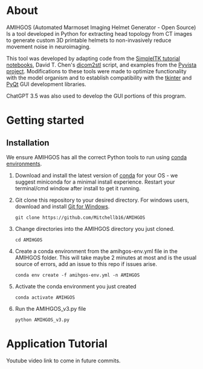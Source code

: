 # About
AMIHGOS (Automated Marmoset Imaging Helmet Generator - Open Source) Is a tool developed in Python for extracting head topology from CT images to generate custom 3D printable helmets to non-invasively reduce movement noise in neuroimaging. 

This tool was developed by adapting code from the [SimpleITK tutorial notebooks](https://insightsoftwareconsortium.github.io/SimpleITK-Notebooks/), David T. Chen's [dicom2stl](https://github.com/dave3d/dicom2stl/tree/main) script, and examples from the [Pyvista project](https://pyvista.org/).
Modifications to these tools were made to optimize functionality with the model organism and to establish compatibility with the [tkinter](https://docs.python.org/3/library/tkinter.html) and [PyQt](https://riverbankcomputing.com/software/pyqt/) GUI development libraries.

ChatGPT 3.5 was also used to develop the GUI portions of this program. 

# Getting started

## Installation
We ensure AMIHGOS has all the correct Python tools to run using [conda environments](https://conda.io/projects/conda/en/latest/user-guide/getting-started.html#managing-python). 

1. Download and install the latest version of [conda](https://docs.anaconda.com/free/miniconda/) for your OS - we suggest miniconda for a minimal install experience. Restart your terminal/cmd window after install to get it running. 

2. Git clone this repository to your desired directory. For windows users, download and install [Git for Windows](https://git-scm.com/download/win).
   ```
   git clone https://github.com/Mitchellb16/AMIHGOS
   ```

3. Change directories into the AMIHGOS directory you just cloned.
   ```
   cd AMIHGOS
   ```
4. Create a conda environment from the amihgos-env.yml file in the AMIHGOS folder. This will take maybe 2 minutes at most and is the usual source of errors, add an issue to this repo if issues arise. 
   ```
   conda env create -f amihgos-env.yml -n AMIHGOS
   ```
5. Activate the conda environment you just created
   ```
   conda activate AMIHGOS
   ```
6. Run the AMIHGOS_v3.py file
   ```
   python AMIHGOS_v3.py
   ```
# Application Tutorial
Youtube video link to come in future commits. 


   
